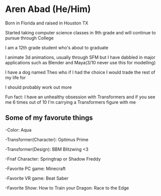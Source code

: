 # Aren Abad (He/Him)

Born in Florida and raised in Houston TX

Started taking computer science classes in 9th grade and will continue to pursue through College

I am a 12th grade student who's about to graduate

I animate 3d animations, usually through SFM but I have dabbled in major applications such as Blender and Maya(3/10 never use this for modelling)

I have a dog named Theo who if I had the choice I would trade the rest of my life for

I should probably work out more

Fun fact: I have an unhealthy obsession with Transformers and if you see me 6 times out of 10 I'm carrying a Transformers figure with me


## Some of my favorute things

 -Color: Aqua
 
 -Transformer(Character): Optimus Prime
 
 -Transformer(Design): BBM Blitzwing <3
 
 -Fnaf Character: Springtrap or Shadow Freddy
 
 -Favorite PC game: Minecraft
 
 -Favorite VR game: Beat Saber
 
 -Favorite Show: How to Train your Dragon: Race to the Edge
 


